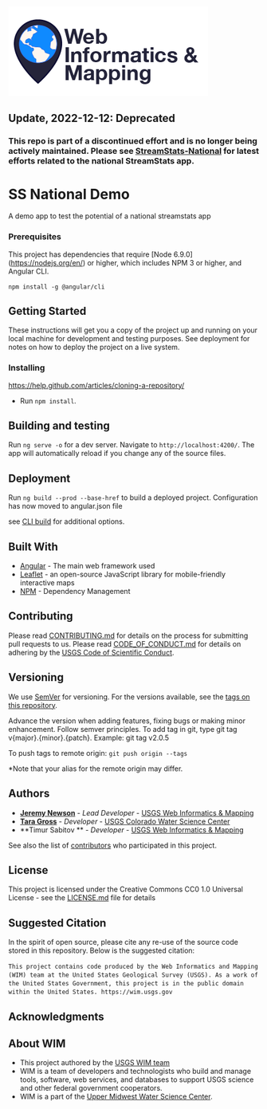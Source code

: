 ![WiM](wimlogo.png)

## Update, 2022-12-12: Deprecated

### This repo is part of a discontinued effort and is no longer being actively maintained. Please see [StreamStats-National](https://github.com/USGS-WiM/streamstats-national) for latest efforts related to the national StreamStats app.


# SS National Demo

A demo app to test the potential of a national streamstats app

### Prerequisites

This project has dependencies that require [Node 6.9.0] (https://nodejs.org/en/) or higher, which includes NPM 3 or higher, and Angular CLI.

```
npm install -g @angular/cli
```

## Getting Started

These instructions will get you a copy of the project up and running on your local machine for development and testing purposes. See deployment for notes on how to deploy the project on a live system.

### Installing

https://help.github.com/articles/cloning-a-repository/

* Run `npm install`. 


## Building and testing

Run `ng serve -o` for a dev server. 
Navigate to `http://localhost:4200/`. The app will automatically reload if you change any of the source files.

## Deployment

Run `ng build --prod --base-href` to build a deployed project. Configuration has now moved to angular.json file

see [CLI build](https://github.com/angular/angular-cli/wiki/build) for additional options.

## Built With

* [Angular](https://angular.io/) - The main web framework used
* [Leaflet](https://leafletjs.com/) - an open-source JavaScript library for mobile-friendly interactive maps 
* [NPM](https://www.npmjs.com/) - Dependency Management

## Contributing

Please read [CONTRIBUTING.md](CONTRIBUTING.md) for details on the process for submitting pull requests to us. Please read [CODE_OF_CONDUCT.md](CODE_OF_CONDUCT.md) for details on adhering by the [USGS Code of Scientific Conduct](https://www2.usgs.gov/fsp/fsp_code_of_scientific_conduct.asp).

## Versioning

We use [SemVer](http://semver.org/) for versioning. For the versions available, see the [tags on this repository](../../tags). 

Advance the version when adding features, fixing bugs or making minor enhancement. Follow semver principles. To add tag in git, type git tag v{major}.{minor}.{patch}. Example: git tag v2.0.5

To push tags to remote origin: `git push origin --tags`

*Note that your alias for the remote origin may differ.

## Authors

* **[Jeremy Newson](https://www.usgs.gov/staff-profiles/jeremy-k-newson)**  - *Lead Developer* - [USGS Web Informatics & Mapping](https://wim.usgs.gov/)
* **[Tara Gross](https://www.usgs.gov/staff-profiles/tara-a-gross)** - *Developer* -  [USGS Colorado Water Science Center](https://www.usgs.gov/centers/co-water)
* **Timur Sabitov ** - *Developer* -  [USGS Web Informatics & Mapping](https://wim.usgs.gov/)

See also the list of [contributors](../../graphs/contributors) who participated in this project.

## License

This project is licensed under the Creative Commons CC0 1.0 Universal License - see the [LICENSE.md](LICENSE.md) file for details

## Suggested Citation
In the spirit of open source, please cite any re-use of the source code stored in this repository. Below is the suggested citation:

`This project contains code produced by the Web Informatics and Mapping (WIM) team at the United States Geological Survey (USGS). As a work of the United States Government, this project is in the public domain within the United States. https://wim.usgs.gov`


## Acknowledgments


## About WIM
* This project authored by the [USGS WIM team](https://wim.usgs.gov)
* WIM is a team of developers and technologists who build and manage tools, software, web services, and databases to support USGS science and other federal government cooperators.
* WIM is a part of the [Upper Midwest Water Science Center](https://www.usgs.gov/centers/wisconsin-water-science-center).
